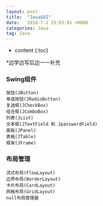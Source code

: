 ```yaml
---
layout: post
title:  "JavaGUI"
date:   2018-7-2 15:03:01 +0800
categories: Java
tag: Java
---
```


* content
{:toc}

*边学边写后边一一补充

### Swing组件
	按钮(JButton)
	单选按钮(JRadioButton)
	复选框(JCheckBox)
	组合框(JComboBox)
	列表(JList)
	文本框(JTextField 和 JpasswordField)
	面板(JPanel)
	表格(JTable)
	框架(JFrame)

### 布局管理
	流式布局(FlowLayout)
	边界布局(BorderLayout)
	卡片布局(CardLayout)
	网格布局(GridLayout)
	null布局管理器
